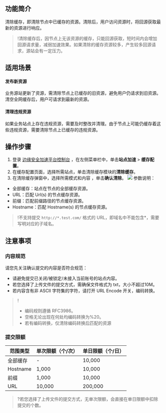 ## 功能简介
清除缓存，即清除节点中已缓存的资源。清除后，用户访问资源时，将回源获取最新的资源进行响应。
>!清除缓存后，因节点上无该资源的缓存，只能回源获取，短时间内会增加回源请求量，减弱加速效果。如果清除的缓存资源较多，产生较多回源请求，源站会有一定压力。


## 适用场景
#### 发布新资源
业务源站更新了资源，需清除节点上已缓存的旧资源，避免用户仍请求到旧资源。清空全网缓存后，用户可请求到最新的资源。

#### 清理违规资源
如果业务站点上存在违规资源，需要及时整改并清理。由于节点上可能仍缓存着这些违规资源，需要清除节点上已缓存的违规资源。

## 操作步骤
1. 登录 [边缘安全加速平台控制台](https://console.cloud.tencent.com/teo) ，在左侧菜单栏中，单击**站点加速** > **缓存配置**。
2. 在缓存配置页面，选择所需站点，单击清除缓存模块的**清除缓存**。
3. 在清除缓存弹窗中，选择所需模式和内容	，单击**确认清除**。
![](https://qcloudimg.tencent-cloud.cn/raw/7a90d52d39b881babc7c7974f6f5e733.png)
参数说明：
 - 全部缓存：站点在节点的全部缓存资源。
  - URL：匹配 Url(s) 的节点缓存资源。
 - 前缀：匹配前缀路径的节点缓存资源。
 - Hostname：匹配 Hostname(s) 的节点缓存资源。
>!不支持提交 `http://*.test.com/` 格式的 URL，即域名中不能包含*，需要写明对应的子域名。


## 注意事项
### 内容规范
请您先关注确认提交的内容是否符合规范：
- 请避免提交已关闭/被锁定/未接入当前账号的站点内容。
- 若您选择了上传文件的提交方式，需确保文件格式为 txt，大小不超过10M。
- 若内容含有非 ASCII 字符集的字符，请打开 URL Encode 开关，编码转换。
>!
>- 编码规则遵循 RFC3986。
>- 空格无论出现在何处均编码转换为%20。
>- 若有编码转换，仅清除编码转换后匹配的资源

### 提交限额
| 范围类型 | 单次限额（个/次） | 单日限额（个/日） |
| -------- | ----------------- | ----------------- |
| 全部缓存 | -                 | 10,000            |
| Hostname | 1,000             | 10,000            |
| 前缀     | 1,000             | 10,000            |
| URL      | 10,000            | 200,000           |
>?若您选择了上传文件的提交方式，无单次限额，会直接在单日限额中扣除提交的个数。
